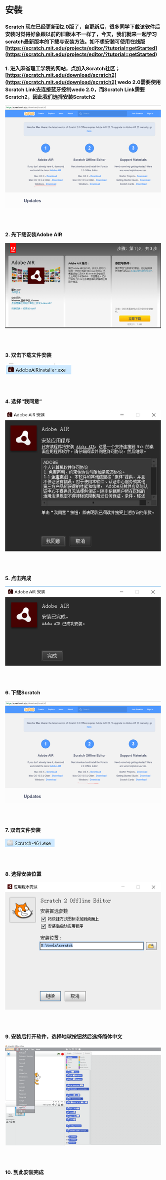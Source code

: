﻿# 安裝

### Scratch 现在已经更新到2.0版了，自更新后，很多同学下载该软件后安装时觉得好象跟以前的旧版本不一样了，今天，我们就来一起学习scratch最新版本的下载与安装方法。如不想安装可使用在线版[https://scratch.mit.edu/projects/editor/?tutorial=getStarted](https://scratch.mit.edu/projects/editor/?tutorial=getStarted)<br>

### 1. 进入麻省理工学院的网站，点加入Scratch社区； [https://scratch.mit.edu/download/scratch2](https://scratch.mit.edu/download/scratch2) wedo 2.0需要使用Scratch Link去连接蓝牙控制wedo 2.0，而Scratch Link需要Scratch2，因此我们选择安装Scratch2

![img](/Scratch/resource/setup1.PNG)


<br><br>

### 2. 先下载安装Adobe AIR

![Setup](/Scratch/resource/setup2.PNG)

<br><br>

### 3. 双击下载文件安装

![Setup](/Scratch/resource/setup3.PNG)

<br><br>

### 4. 选择“我同意”

![Setup](/Scratch/resource/setup4.PNG)

<br><br>

### 5. 点击完成

![Setup](/Scratch/resource/setup5.PNG)

<br><br>

### 6. 下载Scratch

![Setup](/Scratch/resource/setup6.PNG)

<br><br>

### 7. 双击文件安装

![Setup](/Scratch/resource/setup7.PNG)

<br><br>

### 8. 选择安装位置

![Setup](/Scratch/resource/setup8.PNG)

<br><br>

### 9. 安装后打开软件，选择地球按钮然后选择简体中文

![Setup](/Scratch/resource/setup9.PNG)

<br><br>

### 10. 到此安装完成

